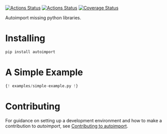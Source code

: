 [![Actions Status](https://github.com/lyz-code/autoimport/workflows/Tests/badge.svg)](https://github.com/lyz-code/autoimport/actions)
[![Actions Status](https://github.com/lyz-code/autoimport/workflows/Build/badge.svg)](https://github.com/lyz-code/autoimport/actions)
[![Coverage Status](https://coveralls.io/repos/github/lyz-code/autoimport/badge.svg?branch=master)](https://coveralls.io/github/lyz-code/autoimport?branch=master)

Autoimport missing python libraries.

# Installing

```bash
pip install autoimport
```

# A Simple Example

```python
{! examples/simple-example.py !}
```

# Contributing

For guidance on setting up a development environment and how to make
a contribution to *autoimport*, see [Contributing to
autoimport](https://github.io/lyz-code/autoimport/contributing).
